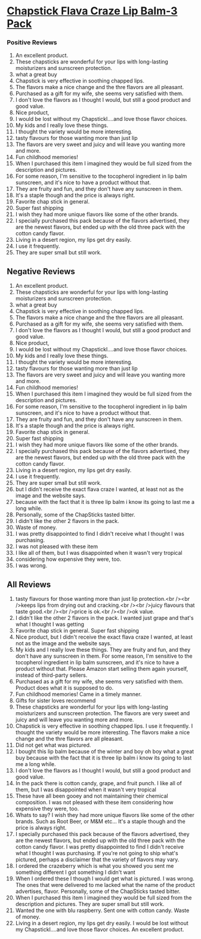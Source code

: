 # [Chapstick Flava Craze Lip Balm-3 Pack](https://products.checkmycream.com/products/Chapstick-Flava-Craze-Lip-Balm-3-Pack.html)

### Positive Reviews

<ol>
      <li>An excellent product.</li>
      <li>These chapsticks are wonderful for your lips with long-lasting moisturizers and sunscreen protection.</li>
      <li>what a great buy</li>
      <li>Chapstick is very effective  in soothing chapped lips.  </li>
      <li>The flavors make a nice change and the thre flavors are all pleasant.</li>
      <li>Purchased as a gift for my wife, she seems very satisfied with them.</li>
      <li>I don&#x27;t love the flavors as I thought I would, but still a good product and good value.</li>
      <li>Nice product,</li>
      <li>I would be lost without my Chapstickl....and love those flavor choices.</li>
      <li>My kids and I really love these things.  </li>
      <li>I thought the variety would be more interesting.  </li>
      <li>tasty flavours for those wanting more than just lip</li>
      <li>The flavors are very sweet and juicy and will leave you wanting more and more.</li>
      <li>Fun childhood memories!</li>
      <li>When I purchased this item I imagined they would be full sized from the description and pictures.</li>
      <li>For some reason, I&#x27;m sensitive to the tocopherol ingredient in lip balm sunscreen, and it&#x27;s nice to have a product without that.  </li>
      <li>They are fruity and fun, and they don&#x27;t have any sunscreen in them.  </li>
      <li>It&#x27;s a staple though and the price is always right.</li>
      <li>Favorite chap stick in general.</li>
      <li>Super fast shipping</li>
      <li>I wish they had more unique flavors like some of the other brands.  </li>
      <li>I specially purchased this pack because of the flavors advertised, they are the newest flavors, but ended up with the old three pack with the cotton candy flavor.</li>
      <li>Living in a desert region, my lips get dry easily.</li>
      <li>I use it frequently.  </li>
      <li>They are super small but still work.</li>
</ol>


<h2>Negative Reviews</h2>
<ol>
<li> An excellent product.</li>
<li> These chapsticks are wonderful for your lips with long-lasting moisturizers and sunscreen protection.</li>
<li> what a great buy</li>
<li> Chapstick is very effective  in soothing chapped lips.  </li>
<li> The flavors make a nice change and the thre flavors are all pleasant.</li>
<li> Purchased as a gift for my wife, she seems very satisfied with them.</li>
<li> I don&#x27;t love the flavors as I thought I would, but still a good product and good value.</li>
<li> Nice product,</li>
<li> I would be lost without my Chapstickl....and love those flavor choices.</li>
<li> My kids and I really love these things.  </li>
<li> I thought the variety would be more interesting.  </li>
<li> tasty flavours for those wanting more than just lip</li>
<li> The flavors are very sweet and juicy and will leave you wanting more and more.</li>
<li> Fun childhood memories!</li>
<li> When I purchased this item I imagined they would be full sized from the description and pictures.</li>
<li> For some reason, I&#x27;m sensitive to the tocopherol ingredient in lip balm sunscreen, and it&#x27;s nice to have a product without that.  </li>
<li> They are fruity and fun, and they don&#x27;t have any sunscreen in them.  </li>
<li> It&#x27;s a staple though and the price is always right.</li>
<li> Favorite chap stick in general.</li>
<li> Super fast shipping</li>
<li> I wish they had more unique flavors like some of the other brands.  </li>
<li> I specially purchased this pack because of the flavors advertised, they are the newest flavors, but ended up with the old three pack with the cotton candy flavor.</li>
<li> Living in a desert region, my lips get dry easily.</li>
<li> I use it frequently.  </li>
<li> They are super small but still work.</li>
<li> but I didn&#x27;t receive the exact flava craze I wanted, at least not as the image and the website says.</li>
<li> because with the fact that it is three lip balm i know its going to last me a long while.</li>
<li> Personally, some of the ChapSticks tasted bitter.</li>
<li> I didn&#x27;t like the other 2 flavors in the pack.</li>
<li> Waste of money.</li>
<li> I was pretty disappointed to find I didn&#x27;t receive what I thought I was purchasing.</li>
<li> I was not pleased with these item</li>
<li> I like all of them, but I was disappointed when it wasn&#x27;t very tropical</li>
<li> considering how expensive they were, too.</li>
<li> I was wrong.</li>
</ol>

<h2>All Reviews</h2>

<ol>
    <li> tasty flavours for those wanting more than just lip protection.&lt;br /&gt;&lt;br /&gt;keeps lips from drying out and cracking.&lt;br /&gt;&lt;br /&gt;juicy flavours that taste good.&lt;br /&gt;&lt;br /&gt;price is ok.&lt;br /&gt;&lt;br /&gt;ok value.</li>
    <li> I didn&#x27;t like the other 2 flavors in the pack. I wanted just grape and that&#x27;s what I thought I was getting</li>
    <li> Favorite chap stick in general. Super fast shipping</li>
    <li> Nice product, but I didn&#x27;t receive the exact flava craze I wanted, at least not as the image and the website says.</li>
    <li> My kids and I really love these things.  They are fruity and fun, and they don&#x27;t have any sunscreen in them.  For some reason, I&#x27;m sensitive to the tocopherol ingredient in lip balm sunscreen, and it&#x27;s nice to have a product without that.  Please Amazon start selling them again yourself, instead of third-party sellers.</li>
    <li> Purchased as a gift for my wife, she seems very satisfied with them. Product does what it is supposed to do.</li>
    <li> Fun childhood memories! Came in a timely manner.</li>
    <li> Gifts for sister loves recommend</li>
    <li> These chapsticks are wonderful for your lips with long-lasting moisturizers and sunscreen protection. The flavors are very sweet and juicy and will leave you wanting more and more.</li>
    <li> Chapstick is very effective  in soothing chapped lips.  I use it frequently.  I thought the variety would be more interesting.  The flavors make a nice change and the thre flavors are all pleasant.</li>
    <li> Did not get what was pictured.</li>
    <li> I bought this lip balm because of the winter and boy oh boy what a great buy because with the fact that it is three lip balm i know its going to last me a long while.</li>
    <li> I don&#x27;t love the flavors as I thought I would, but still a good product and good value.</li>
    <li> In the pack there is cotton candy, grape, and fruit punch. I like all of them, but I was disappointed when it wasn&#x27;t very tropical</li>
    <li> These have all been gooey and not maintaining their chemical composition.  I was not pleased with these item considering how expensive they were, too.</li>
    <li> Whats to say?  I wish they had more unique flavors like some of the other brands.  Such as Root Beer, or M&amp;M etc...  It&#x27;s a staple though and the price is always right.</li>
    <li> I specially purchased this pack because of the flavors advertised, they are the newest flavors, but ended up with the old three pack with the cotton candy flavor. I was pretty disappointed to find I didn&#x27;t receive what I thought I was purchasing. If you&#x27;re not going to ship what&#x27;s pictured, perhaps a disclaimer that the variety of flavors may vary.</li>
    <li> I ordered the crazeberry which is what you showed you sent me something different I got something I didn&#x27;t want</li>
    <li> When I ordered these I though I would get what is pictured. I was wrong. The ones that were delivered to me lacked what the name of the product advertises, flavor. Personally, some of the ChapSticks tasted bitter.</li>
    <li> When I purchased this item I imagined they would be full sized from the description and pictures. They are super small but still work.</li>
    <li> Wanted the one with blu raspberry. Sent one with cotton candy. Waste of money.</li>
    <li> Living in a desert region, my lips get dry easily. I would be lost without my Chapstickl....and love those flavor choices. An excellent product.</li>
</ol>




